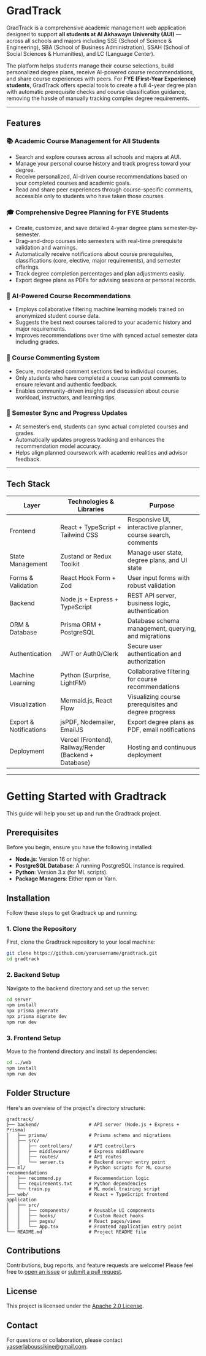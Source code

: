 # GradTrack

GradTrack is a comprehensive academic management web application designed to support **all students at Al Akhawayn University (AUI)** — across all schools and majors including SSE (School of Science & Engineering), SBA (School of Business Administration), SSAH (School of Social Sciences & Humanities), and LC (Language Center). 

The platform helps students manage their course selections, build personalized degree plans, receive AI-powered course recommendations, and share course experiences with peers. For **FYE (First-Year Experience) students**, GradTrack offers special tools to create a full 4-year degree plan with automatic prerequisite checks and course classification guidance, removing the hassle of manually tracking complex degree requirements.

---

## Features

### 📚 Academic Course Management for All Students
- Search and explore courses across all schools and majors at AUI.
- Manage your personal course history and track progress toward your degree.
- Receive personalized, AI-driven course recommendations based on your completed courses and academic goals.
- Read and share peer experiences through course-specific comments, accessible only to students who have taken those courses.

### 🎓 Comprehensive Degree Planning for FYE Students
- Create, customize, and save detailed 4-year degree plans semester-by-semester.
- Drag-and-drop courses into semesters with real-time prerequisite validation and warnings.
- Automatically receive notifications about course prerequisites, classifications (core, elective, major requirements), and semester offerings.
- Track degree completion percentages and plan adjustments easily.
- Export degree plans as PDFs for advising sessions or personal records.

### 🤖 AI-Powered Course Recommendations
- Employs collaborative filtering machine learning models trained on anonymized student course data.
- Suggests the best next courses tailored to your academic history and major requirements.
- Improves recommendations over time with synced actual semester data including grades.

### 💬 Course Commenting System
- Secure, moderated comment sections tied to individual courses.
- Only students who have completed a course can post comments to ensure relevant and authentic feedback.
- Enables community-driven insights and discussion about course workload, instructors, and learning tips.

### 🔄 Semester Sync and Progress Updates
- At semester’s end, students can sync actual completed courses and grades.
- Automatically updates progress tracking and enhances the recommendation model accuracy.
- Helps align planned coursework with academic realities and advisor feedback.

---

## Tech Stack

| Layer           | Technologies & Libraries                                  | Purpose                                                                 |
|-----------------|----------------------------------------------------------|-------------------------------------------------------------------------|
| Frontend        | React + TypeScript + Tailwind CSS                         | Responsive UI, interactive planner, course search, comments             |
| State Management| Zustand or Redux Toolkit                                  | Manage user state, degree plans, and UI state                           |
| Forms & Validation | React Hook Form + Zod                                    | User input forms with robust validation                                |
| Backend         | Node.js + Express + TypeScript                            | REST API server, business logic, authentication                        |
| ORM & Database  | Prisma ORM + PostgreSQL                                   | Database schema management, querying, and migrations                   |
| Authentication  | JWT or Auth0/Clerk                                       | Secure user authentication and authorization                           |
| Machine Learning| Python (Surprise, LightFM)                                | Collaborative filtering for course recommendations                     |
| Visualization   | Mermaid.js, React Flow                                   | Visualizing course prerequisites and degree progress                   |
| Export & Notifications | jsPDF, Nodemailer, EmailJS                            | Export degree plans as PDF, email notifications                        |
| Deployment      | Vercel (Frontend), Railway/Render (Backend + Database)    | Hosting and continuous deployment                                     |

---

# Getting Started with Gradtrack

This guide will help you set up and run the Gradtrack project.

## Prerequisites

Before you begin, ensure you have the following installed:

  * **Node.js**: Version 16 or higher.
  * **PostgreSQL Database**: A running PostgreSQL instance is required.
  * **Python**: Version 3.x (for ML scripts).
  * **Package Managers**: Either npm or Yarn.

## Installation

Follow these steps to get Gradtrack up and running:

### 1\. Clone the Repository

First, clone the Gradtrack repository to your local machine:

```bash
git clone https://github.com/yourusername/gradtrack.git
cd gradtrack
```

### 2\. Backend Setup

Navigate to the backend directory and set up the server:

```bash
cd server
npm install
npx prisma generate
npx prisma migrate dev
npm run dev
```

### 3\. Frontend Setup

Move to the frontend directory and install its dependencies:

```bash
cd ../web
npm install
npm run dev
```

## Folder Structure

Here's an overview of the project's directory structure:

```
gradtrack/
├── backend/                  # API server (Node.js + Express + Prisma)
│   ├── prisma/               # Prisma schema and migrations
│   ├── src/
│   │   ├── controllers/      # API controllers
│   │   ├── middleware/       # Express middleware
│   │   ├── routes/           # API routes
│   │   └── server.ts         # Backend server entry point
├── ml/                       # Python scripts for ML course recommendations
│   ├── recommend.py          # Recommendation logic
│   ├── requirements.txt      # Python dependencies
│   └── train.py              # ML model training script
├── web/                      # React + TypeScript frontend application
│   ├── src/
│   │   ├── components/       # Reusable UI components
│   │   ├── hooks/            # Custom React hooks
│   │   ├── pages/            # React pages/views
│   │   └── App.tsx           # Frontend application entry point
└── README.md                 # Project README file
```

## Contributions

Contributions, bug reports, and feature requests are welcome\! Please feel free to [open an issue](https://www.google.com/search?q=https://github.com/yourusername/gradtrack/issues) or [submit a pull request](https://www.google.com/search?q=https://github.com/yourusername/gradtrack/pulls).

## License

This project is licensed under the [Apache 2.0 License](https://www.apache.org/licenses/LICENSE-2.0).

## Contact

For questions or collaboration, please contact [yasserlaboussikine@gmail.com](mailto:yasserlaboussikine@gmail.com).

